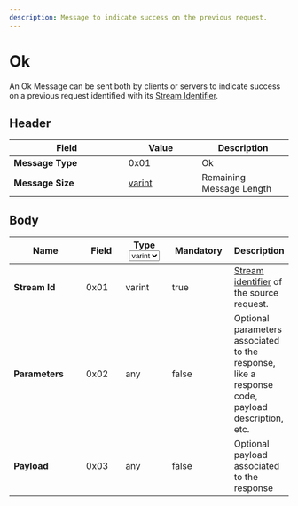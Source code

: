 ```yaml
---
description: Message to indicate success on the previous request.
---
```


# Ok

An Ok Message can be sent both by clients or servers to indicate success on a previous request identified with its [Stream Identifier](../definitions.md#stream-identifier).

## Header

<table><thead><tr><th width="191">Field</th><th width="116.33333333333331">Value</th><th>Description</th></tr></thead><tbody><tr><td><strong>Message Type</strong></td><td>0x01</td><td>Ok</td></tr><tr><td><strong>Message Size</strong></td><td><a href="../definitions.md#varint">varint</a></td><td>Remaining Message Length</td></tr></tbody></table>

## Body

<table><thead><tr><th width="163">Name</th><th width="85">Field</th><th width="93">Type<select><option value="faaeb5d050da4a2a90335311051c9a1f" label="varint" color="blue"></option><option value="fe8503ea020645ffb7798d63f1250324" label="any" color="blue"></option></select></th><th width="117" data-type="checkbox">Mandatory</th><th>Description</th></tr></thead><tbody><tr><td><strong>Stream Id</strong></td><td>0x01</td><td><span data-option="faaeb5d050da4a2a90335311051c9a1f">varint</span></td><td>true</td><td><a href="../definitions.md#stream-identifier">Stream identifier</a> of the source request.</td></tr><tr><td><strong>Parameters</strong></td><td>0x02</td><td><span data-option="fe8503ea020645ffb7798d63f1250324">any</span></td><td>false</td><td>Optional parameters associated to the response, like a response code, payload description, etc.</td></tr><tr><td><strong>Payload</strong></td><td>0x03</td><td><span data-option="fe8503ea020645ffb7798d63f1250324">any</span></td><td>false</td><td>Optional payload associated to the response</td></tr></tbody></table>

